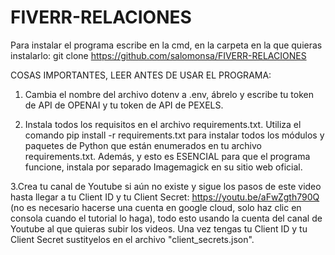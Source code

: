 # FIVERR-RELACIONES

Para instalar el programa escribe en la cmd, en la carpeta en la que quieras instalarlo: git clone https://github.com/salomonsa/FIVERR-RELACIONES

COSAS IMPORTANTES, LEER ANTES DE USAR EL PROGRAMA:

1. Cambia el nombre del archivo dotenv a .env, ábrelo y escribe tu token de API de OPENAI y tu token de API de PEXELS.

2. Instala todos los requisitos en el archivo requirements.txt. Utiliza el comando pip install -r requirements.txt para instalar todos los módulos y paquetes de Python que están enumerados en tu archivo requirements.txt. Además, y esto es ESENCIAL para que el programa funcione, instala por separado Imagemagick en su sitio web oficial.

3.Crea tu canal de Youtube si aún no existe y sigue los pasos de este video hasta llegar a tu Client ID y tu Client Secret: https://youtu.be/aFwZgth790Q (no es necesario hacerse una cuenta en google cloud, solo haz clic en consola cuando el tutorial lo haga), todo esto usando la cuenta del canal de Youtube al que quieras subir los videos. Una vez tengas tu Client ID y tu Client Secret sustityelos en el archivo "client_secrets.json".


